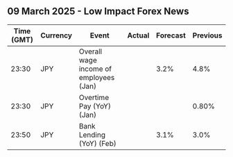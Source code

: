 ## 09 March 2025 - Low Impact Forex News

| Time (GMT) | Currency | Event | Actual | Forecast | Previous |
|------|----------|-------|--------|----------|----------|
| 23:30 | JPY | Overall wage income of employees (Jan) |  | 3.2% | 4.8% |
| 23:30 | JPY | Overtime Pay (YoY) (Jan) |  |  | 0.80% |
| 23:50 | JPY | Bank Lending (YoY) (Feb) |  | 3.1% | 3.0% |
